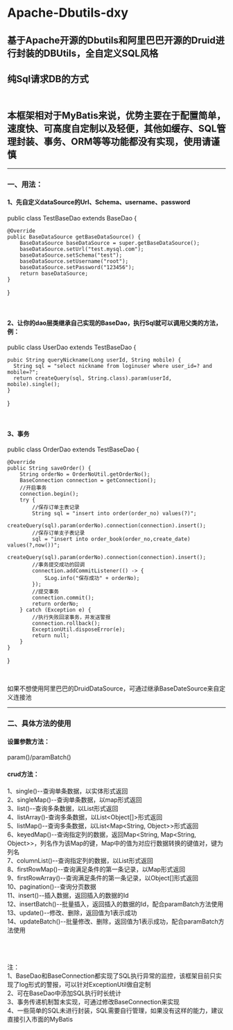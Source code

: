 # Apache-Dbutils-dxy
## 基于Apache开源的Dbutils和阿里巴巴开源的Druid进行封装的DBUtils，全自定义SQL风格

## 纯Sql请求DB的方式<br><br>
## 本框架相对于MyBatis来说，优势主要在于配置简单，速度快、可高度自定制以及轻便，其他如缓存、SQL管理封装、事务、ORM等等功能都没有实现，使用请谨慎
-----
### 一、用法：
#### 1、先自定义dataSource的Url、Schema、username、password

<html>
public class TestBaseDao extends BaseDao {

    @Override
    public BaseDataSource getBaseDataSource() {
        BaseDataSource baseDataSource = super.getBaseDataSource();
        baseDataSource.setUrl("test.mysql.com");
        baseDataSource.setSchema("test");
        baseDataSource.setUsername("root");
        baseDataSource.setPassword("123456");
        return baseDataSource;
    }
}
</html><br>

#### 2、让你的dao层类继承自己实现的BaseDao，执行Sql就可以调用父类的方法，例：
<html>
public class UserDao extends TestBaseDao  {
  
    pubic String queryNickname(Long userId, String mobile) {
      String sql = "select nickname from loginuser where user_id=? and mobile=?";
      return createQuery(sql, String.class).param(userId, mobile).single();
    }
}
</html><br>

#### 3、事务

<html>
public class OrderDao extends TestBaseDao {

    @Override
    public String saveOrder() {
        String orderNo = OrderNoUtil.getOrderNo();
        BaseConnection connection = getConnection();
        //开启事务
        connection.begin();
        try {
            //保存订单主表记录
            String sql = "insert into order(order_no) values(?)";
            createQuery(sql).param(orderNo).connection(connection).insert();
            //保存订单支子表记录
            sql = "insert into order_book(order_no,create_date) values(?,now())";
            createQuery(sql).param(orderNo).connection(connection).insert();
            //事务提交成功的回调
            connection.addCommitListener(() -> {
                SLog.info("保存成功" + orderNo);
            });
            //提交事务
            connection.commit();
            return orderNo;
        } catch (Exception e) {
            //执行失败回滚事务，并发送警报
            connection.rollback();
            ExceptionUtil.disposeError(e);
            return null;
        }
    }
}

</html><br>

如果不想使用阿里巴巴的DruidDataSource，可通过继承BaseDateSource来自定义连接池<br>

----
### 二、具体方法的使用

#### 设置参数方法：<br>
param()/paramBatch()<br>

#### crud方法：<br>
1、single()--查询单条数据，以实体形式返回<br>
2、singleMap()--查询单条数据，以map形式返回<br>
3、list()--查询多条数据，以List形式返回<br>
4、listArray()-查询多条数据，以List<Object[]>形式返回<br>
5、listMap()--查询多条数据，以List<Map<String, Object>>形式返回<br>
6、keyedMap()--查询指定列的数据，返回Map<String, Map<String, Object>>，列名作为该Map的键，Map中的值为对应行数据转换的键值对，键为列名<br>
7、columnList()--查询指定列的数据，以List形式返回<br>
8、firstRowMap()--查询满足条件的第一条记录，以Map形式返回<br>
9、firstRowArray()--查询满足条件的第一条记录，以Object[]形式返回<br>
10、pagination()--查询分页数据<br>
11、insert()--插入数据，返回插入的数据的Id<br>
12、insertBatch()--批量插入，返回插入的数据的Id，配合paramBatch方法使用<br>
13、update()--修改、删除，返回值为1表示成功<br>
14、updateBatch()--批量修改、删除，返回值为1表示成功，配合paramBatch方法使用<br><br>

<br><br>
注：<br>
1、BaseDao和BaseConnection都实现了SQL执行异常的监控，该框架目前只实现了log形式的警报，可以针对ExceptionUtil做自定制<br>
2、可在BaseDao中添加SQL执行时长统计<br>
3、事务传递机制暂未实现，可通过修改BaseConnection来实现<br>
4、一些简单的SQL未进行封装，SQL需要自行管理，如果没有这样的能力，建议直接引入市面的MyBatis


